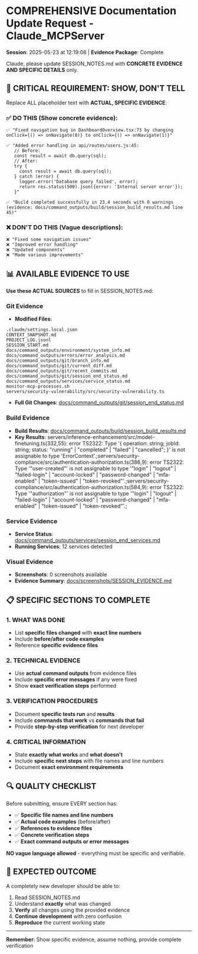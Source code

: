 # COMPREHENSIVE Documentation Update Request - Claude_MCPServer

**Session**: 2025-05-23 at 12:19:08 | **Evidence Package**: Complete

Claude, please update SESSION_NOTES.md with **CONCRETE EVIDENCE AND SPECIFIC DETAILS** only.

## 🎯 CRITICAL REQUIREMENT: SHOW, DON'T TELL

Replace ALL placeholder text with **ACTUAL, SPECIFIC EVIDENCE**:

### ✅ DO THIS (Show concrete evidence):
```
✅ "Fixed navigation bug in DashboardOverview.tsx:73 by changing onClick={() => onNavigate(0)} to onClick={() => onNavigate(1)}"

✅ "Added error handling in api/routes/users.js:45:
   // Before: 
   const result = await db.query(sql);
   // After:
   try {
     const result = await db.query(sql);
   } catch (error) {
     logger.error('Database query failed', error);
     return res.status(500).json({error: 'Internal server error'});
   }"

✅ "Build completed successfully in 23.4 seconds with 0 warnings (evidence: docs/command_outputs/build/session_build_results.md line 45)"
```

### ❌ DON'T DO THIS (Vague descriptions):
```
❌ "Fixed some navigation issues"
❌ "Improved error handling"  
❌ "Updated components"
❌ "Made various improvements"
```

## 📊 AVAILABLE EVIDENCE TO USE

**Use these ACTUAL SOURCES** to fill in SESSION_NOTES.md:

### Git Evidence
- **Modified Files**: 
```
.claude/settings.local.json
CONTEXT_SNAPSHOT.md
PROJECT_LOG.jsonl
SESSION_START.md
docs/command_outputs/environment/system_info.md
docs/command_outputs/errors/error_analysis.md
docs/command_outputs/git/branch_info.md
docs/command_outputs/git/current_diff.md
docs/command_outputs/git/recent_commits.md
docs/command_outputs/git/session_end_status.md
docs/command_outputs/services/service_status.md
monitor-mcp-processes.sh
servers/security-vulnerability/src/security-vulnerability.ts
```
- **Full Git Changes**: [docs/command_outputs/git/session_end_status.md](docs/command_outputs/git/session_end_status.md)

### Build Evidence  
- **Build Results**: [docs/command_outputs/build/session_build_results.md](docs/command_outputs/build/session_build_results.md)
- **Key Results**: servers/inference-enhancement/src/model-finetuning.ts(332,55): error TS2322: Type '{ operation: string; jobId: string; status: "running" | "completed" | "failed" | "cancelled"; }' is not assignable to type 'ErrorContext'.;servers/security-compliance/src/authentication-authorization.ts(386,9): error TS2322: Type '"user-created"' is not assignable to type '"login" | "logout" | "failed-login" | "account-locked" | "password-changed" | "mfa-enabled" | "token-issued" | "token-revoked"'.;servers/security-compliance/src/authentication-authorization.ts(584,9): error TS2322: Type '"authorization"' is not assignable to type '"login" | "logout" | "failed-login" | "account-locked" | "password-changed" | "mfa-enabled" | "token-issued" | "token-revoked"'.;

### Service Evidence
- **Service Status**: [docs/command_outputs/services/session_end_services.md](docs/command_outputs/services/session_end_services.md)
- **Running Services**:       12 services detected

### Visual Evidence
- **Screenshots**:        0 screenshots available
- **Evidence Summary**: [docs/screenshots/SESSION_EVIDENCE.md](docs/screenshots/SESSION_EVIDENCE.md)

## 📋 SPECIFIC SECTIONS TO COMPLETE

### 1. WHAT WAS DONE
- List **specific files changed** with **exact line numbers**
- Include **before/after code examples** 
- Reference **specific evidence files**

### 2. TECHNICAL EVIDENCE
- Use **actual command outputs** from evidence files
- Include **specific error messages** if any were fixed
- Show **exact verification steps** performed

### 3. VERIFICATION PROCEDURES
- Document **specific tests run** and **results**
- Include **commands that work** vs **commands that fail**
- Provide **step-by-step verification** for next developer

### 4. CRITICAL INFORMATION  
- State **exactly what works** and **what doesn't**
- Include **specific next steps** with file names and line numbers
- Document **exact environment requirements**

## 🔍 QUALITY CHECKLIST

Before submitting, ensure EVERY section has:
- ✅ **Specific file names and line numbers**
- ✅ **Actual code examples** (before/after)
- ✅ **References to evidence files**
- ✅ **Concrete verification steps**
- ✅ **Exact command outputs or error messages**

**NO vague language allowed** - everything must be specific and verifiable.

## 🎯 EXPECTED OUTCOME

A completely new developer should be able to:
1. Read SESSION_NOTES.md 
2. Understand **exactly** what was changed
3. **Verify** all changes using the provided evidence
4. **Continue development** with zero confusion
5. **Reproduce** the current working state

---
**Remember**: Show specific evidence, assume nothing, provide complete verification
